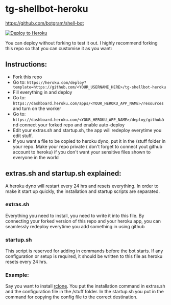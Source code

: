 # tg-shellbot-heroku

https://github.com/botgram/shell-bot

[![Deploy to Heroku](https://www.herokucdn.com/deploy/button.png)](https://heroku.com/deploy?template=https://github.com/ssnjrthegr8/tg-shellbot-heroku.git)

You can deploy without forking to test it out. I highly recommend forking this repo so that you can customise it as you want:

## Instructions:
* Fork this repo
* Go to: `https://heroku.com/deploy?template=https://github.com/<YOUR_USERNAME_HERE>/tg-shellbot-heroku`
* Fill everything in and deploy
* Go to: `https://dashboard.heroku.com/apps/<YOUR_HEROKU_APP_NAME>/resources` and turn on the worker
* Go to: `https://dashboard.heroku.com/<YOUR_HEROKU_APP_NAME>/deploy/github`and connect your forked repo and enable auto-deploy
* Edit your extras.sh and startup.sh, the app will redeploy everytime you edit stuff.
* If you want a file to be copied to heroku dyno, put it in the /stuff folder in your repo. Make your repo private ( don't forget to connect yout github account to heroku) if you don't want your sensitive files shown to everyone in the world

## extras.sh and startup.sh explained:
A heroku dyno will restart every 24 hrs and resets everything. In order to make it start up quickly, the installation and startup scripts are separated.

### extras.sh
Everything you need to install, you need to write it into this file. By connecting your forked version of this repo and your heroku app, you can seamlessly redeploy everytime you add something in using github

### startup.sh
This script is reserved for adding in commands before the bot starts. If any configuration or setup is required, it should be written to this file as heroku resets every 24 hrs.

### Example:
Say you want to install [rclone](https://rclone.org/install/). You put the installation command in extras.sh and the configuration file in the /stuff folder. In the startup.sh you put in the command for copying the config file to the correct destination.
  

